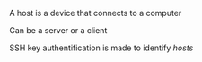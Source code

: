 A host is a device that connects to a computer

Can be a server or a client

SSH key authentification is made to identify *hosts*